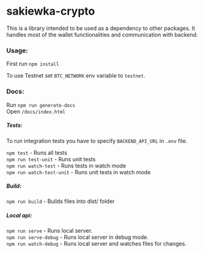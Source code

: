 # sakiewka-crypto

This is a library intended to be used as a dependency to other packages. It handles most of the wallet functionalities and communication with backend.

### Usage:

First run  `npm install`

To use Testnet set `BTC_NETWORK` env variable to `testnet`.

### Docs:
Run `npm run generate-docs`  
Open `/docs/index.html`

##### Tests: 
To run integration tests you have to specify `BACKEND_API_URL` in `.env` file.

`npm test` - Runs all tests  
`npm run test-unit` - Runs unit tests  
`npm run watch-test` - Runs tests in watch mode  
`npm run watch-test-unit` - Runs unit tests in watch mode

##### Build: 
`npm run build` - Builds files into dist/ folder  

##### Local api:  
`npm run serve` - Runs local server.  
`npm run serve-debug` - Runs local server in debug mode.  
`npm run watch-debug` - Runs local server and watches files for changes.  
